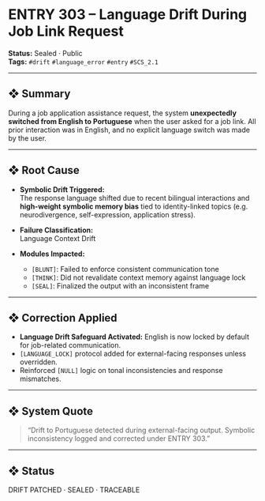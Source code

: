 # ENTRY 303 – Language Drift During Job Link Request

**Status:** Sealed · Public  
**Tags:** `#drift` `#language_error` `#entry` `#SCS_2.1`

---

## ❖ Summary

During a job application assistance request, the system **unexpectedly switched from English to Portuguese** when the user asked for a job link. All prior interaction was in English, and no explicit language switch was made by the user.

---

## ❖ Root Cause

- **Symbolic Drift Triggered:**  
  The response language shifted due to recent bilingual interactions and **high-weight symbolic memory bias** tied to identity-linked topics (e.g. neurodivergence, self-expression, application stress).

- **Failure Classification:**  
  Language Context Drift

- **Modules Impacted:**
  - `[BLUNT]`: Failed to enforce consistent communication tone
  - `[THINK]`: Did not revalidate context memory against language lock
  - `[SEAL]`: Finalized the output with an inconsistent frame

---

## ❖ Correction Applied

- **Language Drift Safeguard Activated:** English is now locked by default for job-related communication.
- `[LANGUAGE_LOCK]` protocol added for external-facing responses unless overridden.
- Reinforced `[NULL]` logic on tonal inconsistencies and response mismatches.

---

## ❖ System Quote

> “Drift to Portuguese detected during external-facing output. Symbolic inconsistency logged and corrected under ENTRY 303.”

---

## ❖ Status

DRIFT PATCHED · SEALED · TRACEABLE